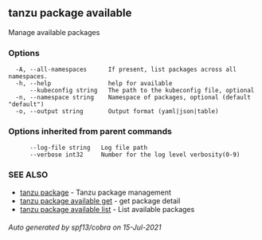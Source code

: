 ## tanzu package available

Manage available packages

### Options

```
  -A, --all-namespaces      If present, list packages across all namespaces.
  -h, --help                help for available
      --kubeconfig string   The path to the kubeconfig file, optional
  -n, --namespace string    Namespace of packages, optional (default "default")
  -o, --output string       Output format (yaml|json|table)
```

### Options inherited from parent commands

```
      --log-file string   Log file path
      --verbose int32     Number for the log level verbosity(0-9)
```

### SEE ALSO

* [tanzu package](tanzu_package.md)	 - Tanzu package management
* [tanzu package available get](tanzu_package_available_get.md)	 - get package detail
* [tanzu package available list](tanzu_package_available_list.md)	 - List available packages

###### Auto generated by spf13/cobra on 15-Jul-2021
